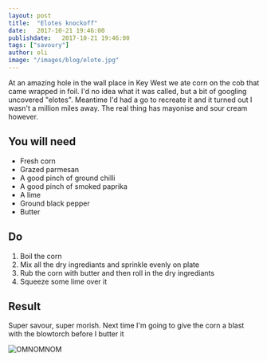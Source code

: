```yaml
---
layout: post
title:  "Elotes knockoff"
date:   2017-10-21 19:46:00
publishdate:   2017-10-21 19:46:00
tags: ["savoury"]
author: oli
image: "/images/blog/elote.jpg"
---
```


At an amazing hole in the wall place in Key West we ate corn on the cob that came wrapped in foil.  I'd no idea what it was called, but a bit of googling uncovered "elotes".  Meantime I'd had a go to recreate it and it turned out I wasn't a million miles away.  The real thing has mayonise and sour cream however.

## You will need

* Fresh corn
* Grazed parmesan 
* A good pinch of ground chilli
* A good pinch of smoked paprika
* A lime
* Ground black pepper
* Butter


## Do

1. Boil the corn
2. Mix all the dry ingrediants and sprinkle evenly on plate
3. Rub the corn with butter and then roll in the dry ingrediants
4. Squeeze some lime over it



## Result

Super savour, super morish.  Next time I'm going to give the corn a blast with the blowtorch before I butter it


![OMNOMNOM](/images/blog/elote.jpg)

